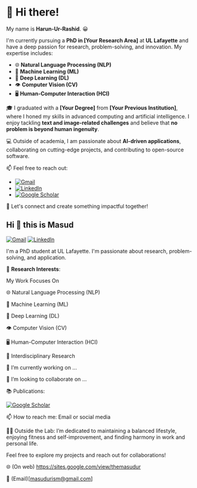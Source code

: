 # 👋 Hi there!  
My name is **Harun-Ur-Rashid**. 😀  

I'm currently pursuing a **PhD in [Your Research Area]** at **UL Lafayette** and have a deep passion for research, problem-solving, and innovation. My expertise includes:  
- 🌐 **Natural Language Processing (NLP)**  
- 🤖 **Machine Learning (ML)**  
- 🧠 **Deep Learning (DL)**  
- 👁️ **Computer Vision (CV)**  
- 🖥️ **Human-Computer Interaction (HCI)**  

🎓 I graduated with a **[Your Degree]** from **[Your Previous Institution]**, where I honed my skills in advanced computing and artificial intelligence. I enjoy tackling **text and image-related challenges** and believe that **no problem is beyond human ingenuity**.  

💻 Outside of academia, I am passionate about **AI-driven applications**, collaborating on cutting-edge projects, and contributing to open-source software.  

📫 Feel free to reach out:  
- [![Gmail](https://img.shields.io/badge/%20-Email%20Me-blue?labelColor=ef5350&logo=gmail&&logoColor=white)](mailto:your-email@example.com)  
- [![LinkedIn](https://img.shields.io/badge/%20-Connect%20on%20LinkedIn-blue?labelColor=0077B5&logo=linkedin&logoColor=white)](https://www.linkedin.com/in/your-profile/)  
- [![Google Scholar](https://img.shields.io/badge/%20-Google%20Scholar-4285F4?labelColor=0d47a1&logo=google-scholar&logoColor=white)](https://scholar.google.com/citations?user=XdwImFcAAAAJ&hl=en)

🌟 Let's connect and create something impactful together!



## Hi 👋 this is Masud

[![Gmail](https://img.shields.io/badge/%20-Email%20Me-blue?labelColor=ef5350&logo=gmail&&logoColor=white)](mailto:masudurism@hotmail.com)
[![LinkedIn](https://img.shields.io/badge/%20-Connect-blue?labelColor=0077B5&logo=linkedin&logoColor=white)](https://www.linkedin.com/in/themasudur/)

I'm a PhD student at UL Lafayette. I'm passionate about research, problem-solving, and application. 

🔬 **Research Interests**:

My Work Focuses On

🌐 Natural Language Processing (NLP)

🤖 Machine Learning (ML)

🧠 Deep Learning (DL)

👁️ Computer Vision (CV)

🖥️ Human-Computer Interaction (HCI)

🔬 Interdisciplinary Research


🔭 I’m currently working on ...

👯 I’m looking to collaborate on ...

📚 Publications: 

[![Google Scholar](https://img.shields.io/badge/%20-Google%20Scholar-4285F4?labelColor=0d47a1&logo=google-scholar&logoColor=white)](https://scholar.google.com/citations?user=XdwImFcAAAAJ&hl=en)

📫 How to reach me: Email or social media

🏋️‍♂️ Outside the Lab: I’m dedicated to maintaining a balanced lifestyle, enjoying fitness and self-improvement, and finding harmony in work and personal life.

Feel free to explore my projects and reach out for collaborations!

🌐 (On web) https://sites.google.com/view/themasudur

📧 (Email)[masudurism@gmail.com]
